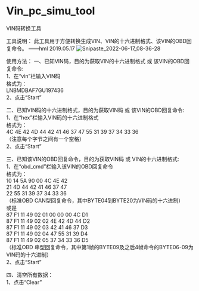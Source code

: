 # Vin_pc_simu_tool
VIN码转换工具

工具说明：
此工具用于方便转换生成VIN、VIN的十六进制格式、该VIN的OBD回复命令。  ——hml  2019.05.17
![Snipaste_2022-06-17_08-36-28](https://user-images.githubusercontent.com/49632322/174199853-8d7286ac-fced-4ae6-b5da-8cb8aa04628e.jpg)


使用方法：
一、已知VIN码，目的为获取VIN的十六进制格式 或 该VIN的OBD回复命令:   
    1、在“vin”栏输入VIN码  
       格式为：  
             LNBMDBAF7GU197436  
    2、点击“Start”   
    
二、已知VIN码的十六进制格式，目的为获取VIN码 或 该VIN的OBD回复命令:   
    1、在“hex”栏输入VIN码的十六进制格式   
       格式为：   
             4C 4E 42 4D 44 42 41 46 37 47 55 31 39 37 34 33 36   
             （注意每个字节之间有一个空格）   
    2、点击“Start”  

三、已知该VIN的OBD回复命令，目的为获取VIN码 或 VIN的十六进制格式:   
    1、在“obd_cmd”栏输入该VIN的OBD回复命令  
       格式为：  
             10 14 5A 90 00 4C 4E 42    
             21 4D 44 42 41 46 37 47   
             22 55 31 39 37 34 33 36  
             （标准OBD CAN型回复命令，其中BYTE04到BYTE20为VIN码的十六进制）   
             或是   
             87 F1 11 49 02 01 00 00 00 4C D1   
             87 F1 11 49 02 02 4E 42 4D 44 D2   
             87 F1 11 49 02 03 42 41 46 37 D3   
             87 F1 11 49 02 04 47 55 31 39 D4  
             87 F1 11 49 02 05 37 34 33 36 D5   
             （标准OBD 串型回复命令，其中第1帧的BYTE09及之后4帧命令的BYTE06-09为VIN码的十六进制）   
    2、点击“Start”   

四、清空所有数据：  
    1、点击“Clear”  
